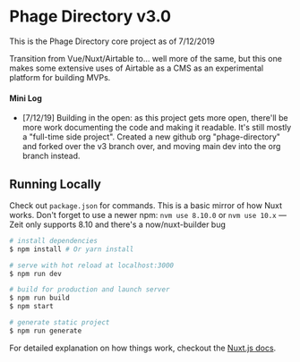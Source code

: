 

# Phage Directory v3.0

This is the Phage Directory core project as of 7/12/2019

Transition from Vue/Nuxt/Airtable to... well more of the same, but this one makes some extensive uses of Airtable as a CMS as an experimental platform for building MVPs.


#### Mini Log

- [7/12/19] Building in the open: as this project gets more open, there'll be more work documenting the code and making it readable. It's still mostly a "full-time side project". Created a new github org "phage-directory" and forked over the v3 branch over, and moving main dev into the org branch instead.



## Running Locally

Check out `package.json` for commands. This is a basic mirror of how Nuxt works.
Don't forget to use a newer npm: `nvm use 8.10.0` or `nvm use 10.x` — Zeit only supports 8.10 and there's a now/nuxt-builder bug

``` bash
# install dependencies
$ npm install # Or yarn install

# serve with hot reload at localhost:3000
$ npm run dev

# build for production and launch server
$ npm run build
$ npm start

# generate static project
$ npm run generate
```

For detailed explanation on how things work, checkout the [Nuxt.js docs](https://github.com/nuxt/nuxt.js).
